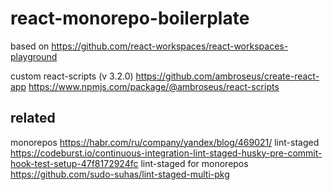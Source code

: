 # react-monorepo-boilerplate

based on
https://github.com/react-workspaces/react-workspaces-playground

custom react-scripts (v 3.2.0)
https://github.com/ambroseus/create-react-app
https://www.npmjs.com/package/@ambroseus/react-scripts

## related
monorepos
https://habr.com/ru/company/yandex/blog/469021/
lint-staged
https://codeburst.io/continuous-integration-lint-staged-husky-pre-commit-hook-test-setup-47f8172924fc
lint-staged for monorepos
https://github.com/sudo-suhas/lint-staged-multi-pkg
